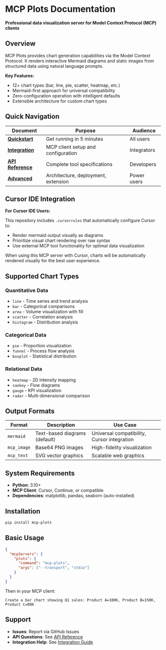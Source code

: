 # MCP Plots Documentation

**Professional data visualization server for Model Context Protocol (MCP) clients**

## Overview

MCP Plots provides chart generation capabilities via the Model Context Protocol. It renders interactive Mermaid diagrams and static images from structured data using natural language prompts.

**Key Features:**
- 12+ chart types (bar, line, pie, scatter, heatmap, etc.)
- Mermaid-first approach for universal compatibility
- Zero-configuration operation with intelligent defaults
- Extensible architecture for custom chart types

## Quick Navigation

| Document | Purpose | Audience |
|----------|---------|----------|
| **[Quickstart](quickstart.md)** | Get running in 5 minutes | All users |
| **[Integration](integration.md)** | MCP client setup and configuration | Integrators |
| **[API Reference](api.md)** | Complete tool specifications | Developers |
| **[Advanced](advanced.md)** | Architecture, deployment, extension | Power users |

## Cursor IDE Integration

**For Cursor IDE Users:**

This repository includes `.cursorrules` that automatically configure Cursor to:
- Render mermaid output visually as diagrams
- Prioritize visual chart rendering over raw syntax
- Use external MCP tool functionality for optimal data visualization

When using this MCP server with Cursor, charts will be automatically rendered visually for the best user experience.

## Supported Chart Types

### Quantitative Data
- `line` - Time series and trend analysis
- `bar` - Categorical comparisons
- `area` - Volume visualization with fill
- `scatter` - Correlation analysis
- `histogram` - Distribution analysis

### Categorical Data
- `pie` - Proportion visualization
- `funnel` - Process flow analysis
- `boxplot` - Statistical distribution

### Relational Data
- `heatmap` - 2D intensity mapping
- `sankey` - Flow diagrams
- `gauge` - KPI visualization
- `radar` - Multi-dimensional comparison

## Output Formats

| Format | Description | Use Case |
|--------|-------------|----------|
| `mermaid` | Text-based diagrams (default) | Universal compatibility, Cursor integration |
| `mcp_image` | Base64 PNG images | High-fidelity visualization |
| `mcp_text` | SVG vector graphics | Scalable web graphics |

## System Requirements

- **Python**: 3.10+
- **MCP Client**: Cursor, Continue, or compatible
- **Dependencies**: matplotlib, pandas, seaborn (auto-installed)

## Installation

```bash
pip install mcp-plots
```

## Basic Usage

```json
{
  "mcpServers": {
    "plots": {
      "command": "mcp-plots",
      "args": ["--transport", "stdio"]
    }
  }
}
```

Then in your MCP client:
```
Create a bar chart showing Q1 sales: Product A=100K, Product B=150K, Product C=80K
```

## Support

- **Issues**: Report via GitHub Issues
- **API Questions**: See [API Reference](api.md)
- **Integration Help**: See [Integration Guide](integration.md)